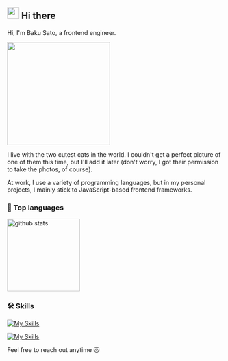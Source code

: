 ## <img src="https://media.giphy.com/media/hvRJCLFzcasrR4ia7z/giphy.gif" width="28"> Hi there

Hi, I'm Baku Sato, a frontend engineer.

<img src="https://github.com/user-attachments/assets/f22a8d44-942e-48ad-b995-f485cb56bba1" width="240">

I live with the two cutest cats in the world. I couldn't get a perfect picture of one of them this time, but I'll add it later (don't worry, I got their permission to take the photos, of course).

At work, I use a variety of programming languages, but in my personal projects, I mainly stick to JavaScript-based frontend frameworks.

### 🥇 Top languages

<div align="left"> 
  <img alt="github stats" height="170px" src="https://github-readme-stats.vercel.app/api/top-langs/?username=sahksas&theme=swift&layout=compact" />
</div>

### 🛠️ Skills

[![My Skills](https://skillicons.dev/icons?i=ts,nextjs,react,sass,prisma)](https://skillicons.dev)

[![My Skills](https://skillicons.dev/icons?i=vscode,docker,jest,figma,tailwind,bootstrap,selenium)](https://skillicons.dev)

Feel free to reach out anytime 😻

<!--
**sahksas/sahksas** is a ✨ _special_ ✨ repository because its `README.md` (this file) appears on your GitHub profile.

Here are some ideas to get you started:

- 🔭 I’m currently working on ...
- 🌱 I’m currently learning ...
- 👯 I’m looking to collaborate on ...
- 🤔 I’m looking for help with ...
- 💬 Ask me about ...
- 📫 How to reach me: ...
- 😄 Pronouns: ...
- ⚡ Fun fact: ...
-->
